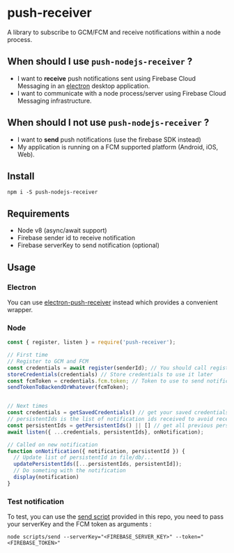 # push-receiver

A library to subscribe to GCM/FCM and receive notifications within a node process.

## When should I use `push-nodejs-receiver` ?

- I want to **receive** push notifications sent using Firebase Cloud Messaging in an [electron](https://github.com/electron/electron) desktop application.
- I want to communicate with a node process/server using Firebase Cloud Messaging infrastructure.

## When should I not use `push-nodejs-receiver` ?

- I want to **send** push notifications (use the firebase SDK instead)
- My application is running on a FCM supported platform (Android, iOS, Web).

## Install

`
npm i -S push-nodejs-receiver
`

## Requirements

- Node v8 (async/await support)
- Firebase sender id to receive notification
- Firebase serverKey to send notification (optional)

## Usage

### Electron

You can use [electron-push-receiver](https://github.com/vumail159951/push) instead which provides a convenient wrapper.

### Node

```javascript
const { register, listen } = require('push-receiver');

// First time
// Register to GCM and FCM
const credentials = await register(senderId); // You should call register only once and then store the credentials somewhere
storeCredentials(credentials) // Store credentials to use it later
const fcmToken = credentials.fcm.token; // Token to use to send notifications
sendTokenToBackendOrWhatever(fcmToken);


// Next times
const credentials = getSavedCredentials() // get your saved credentials from somewhere (file, db, etc...)
// persistentIds is the list of notification ids received to avoid receiving all already received notifications on start.
const persistentIds = getPersistentIds() || [] // get all previous persistentIds from somewhere (file, db, etc...)
await listen({ ...credentials, persistentIds}, onNotification);

// Called on new notification
function onNotification({ notification, persistentId }) {
  // Update list of persistentId in file/db/...
  updatePersistentIds([...persistentIds, persistentId]);
  // Do someting with the notification
  display(notification)
}
```

### Test notification

To test, you can use the [send script](scripts/send/index.js) provided in this repo, you need to pass your serverKey and the FCM token as arguments :

```
node scripts/send --serverKey="<FIREBASE_SERVER_KEY>" --token="<FIREBASE_TOKEN>"
```

